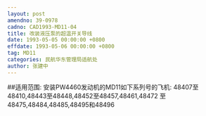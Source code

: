```yaml
---
layout: post
amendno: 39-0978
cadno: CAD1993-MD11-04
title: 改装液压泵的超温开关导线
date: 1993-05-05 00:00:00 +0800
effdate: 1993-05-06 00:00:00 +0800
tag: MD11
categories: 民航华东管理局适航处
author: 张建中
---
```


##适用范围:
安装PW4460发动机的MD11如下系列号的飞机:
48407至48410,48443至48448,48452至48457,48461,48472 至48475,48484,48485,48495和48496

